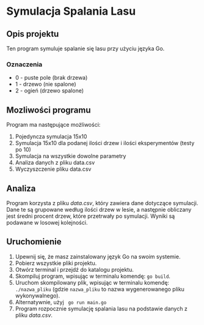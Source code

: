 <!DOCTYPE html>
<html>
<head>
  <title>Symulacja Spalania lasu</title>
</head>
<body>
  <h1>Symulacja Spalania Lasu</h1>

<h2>Opis projektu</h2>
  <p>
    Ten program symuluje spalanie się lasu przy użyciu języka Go.
  </p>

<h3>Oznaczenia</h3>
  <ul>
    <li>0 - puste pole (brak drzewa)</li>
    <li>1 - drzewo (nie spalone)</li>
    <li>2 - ogień (drzewo spalone)</li>
  </ul>

<h2>Mozliwości programu</h2>
  <p>
    Program ma następujące możliwości:
  </p>
  <ol>
    <li>Pojedyncza symulacja 15x10</li>
    <li>Symulacja 15x10 dla podanej ilości drzew i ilości eksperymentów (testy po 10)</li>
    <li>Symulacja na wszystkie dowolne parametry</li>
    <li>Analiza danych z pliku data.csv</li>
    <li>Wyczyszczenie pliku data.csv</li>
  </ol>
<h2>Analiza</h2>
  <p>
    Program korzysta z pliku <em>data.csv</em>, który zawiera dane dotyczące symulacji.
    Dane te są grupowane według ilości drzew w lesie, a następnie obliczany jest średni procent drzew,
    które przetrwały po symulacji. Wyniki są podawane w losowej kolejności.
  </p>

<h2>Uruchomienie</h2>
  <ol>
    <li>Upewnij się, że masz zainstalowany język Go na swoim systemie.</li>
    <li>Pobierz wszystkie pliki projektu.</li>
    <li>Otwórz terminal i przejdź do katalogu projektu.</li>
    <li>Skompiluj program, wpisując w terminalu komendę: <code>go build</code>.</li>
    <li>Uruchom skompilowany plik, wpisując w terminalu komendę: <code>./nazwa_pliku</code> (gdzie <code>nazwa_pliku</code> to nazwa wygenerowanego pliku wykonywalnego).</li>
    <li>Alternatywnie, użyj <code> go run main.go</code></li>
    <li>Program rozpocznie symulację spalania lasu na podstawie danych z pliku <em>data.csv</em>.</li>
  </ol>

</body>
</html>
